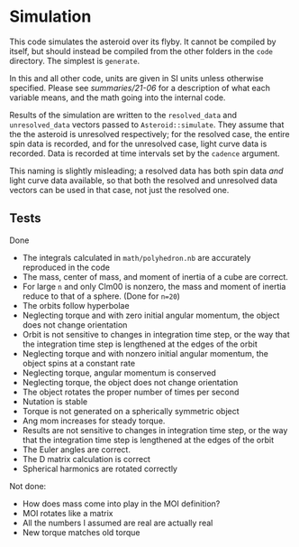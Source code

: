 # Simulation

This code simulates the asteroid over its flyby. It cannot be compiled by itself, but should instead be compiled from the other folders in the `code` directory. The simplest is `generate`.

In this and all other code, units are given in SI units unless otherwise specified. Please see *summaries/21-06* for a description of what each variable means, and the math going into the internal code.

Results of the simulation are written to the `resolved_data` and `unresolved_data` vectors passed to `Asteroid::simulate`. They assume that the the asteroid is unresolved respectively; for the resolved case, the entire spin data is recorded, and for the unresolved case, light curve data is recorded. Data is recorded at time intervals set by the `cadence` argument.

This naming is slightly misleading; a resolved data has both spin data _and_ light curve data available, so that both the resolved and unresolved data vectors can be used in that case, not just the resolved one.

## Tests
Done
- The integrals calculated in `math/polyhedron.nb` are accurately reproduced in the code
- The mass, center of mass, and moment of inertia of a cube are correct.
- For large `n` and only Clm00 is nonzero, the mass and moment of inertia reduce to that of a sphere. (Done for `n=20`)
- The orbits follow hyperbolae
- Neglecting torque and with zero initial angular momentum, the object does not change orientation
- Orbit is not sensitive to changes in integration time step, or the way that the integration time step is lengthened at the edges of the orbit
- Neglecting torque and with nonzero initial angular momentum, the object spins at a constant rate
- Neglecting torque, angular momentum is conserved
- Neglecting torque, the object does not change orientation
- The object rotates the proper number of times per second
- Nutation is stable
- Torque is not generated on a spherically symmetric object
- Ang mom increases for steady torque.
- Results are not sensitive to changes in integration time step, or the way that the integration time step is lengthened at the edges of the orbit
- The Euler angles are correct.
- The D matrix calculation is correct
- Spherical harmonics are rotated correctly

Not done:
* How does mass come into play in the MOI definition?
* MOI rotates like a matrix
* All the numbers I assumed are real are actually real
* New torque matches old torque

